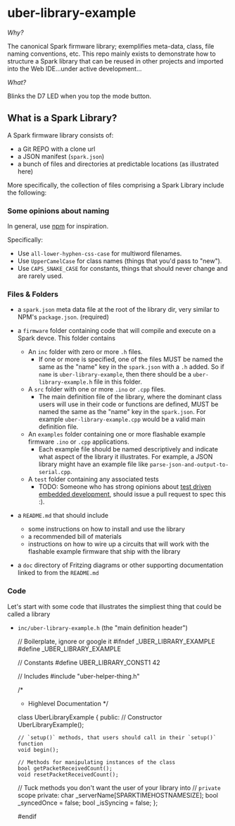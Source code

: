 uber-library-example
====================

_Why?_

The canonical Spark firmware library; exemplifies meta-data, class, file naming conventions, etc.  This repo mainly exists to demonstrate how to structure a Spark library that can be reused in other projects and imported into the Web IDE...under active development...

_What?_

Blinks the D7 LED when you top the mode button.

## What is a Spark Library?

A Spark firmware library consists of:

  - a Git REPO with a clone url
  - a JSON manifest (`spark.json`)
  - a bunch of files and directories at predictable locations (as illustrated here)

More specifically, the collection of files comprising a Spark Library include the following:

### Some opinions about naming

In general, use [npm](https://www.npmjs.org/doc/misc/npm-coding-style.html) for inspiration.

Specifically:

- Use `all-lower-hyphen-css-case` for multiword filenames.
- Use `UpperCamelCase` for class names (things that you'd pass to "new").
- Use `CAPS_SNAKE_CASE` for constants, things that should never change and are rarely used.

### Files & Folders

- a `spark.json` meta data file at the root of the library dir, very similar to NPM's `package.json`. (required)

- a `firmware` folder containing code that will compile and execute on a Spark devce. This folder contains
  - An `inc` folder with zero or more `.h` files.
    - If one or more is specified, one of the files MUST be named the same as the "name" key in the `spark.json` with a `.h` added. So if `name` is `uber-library-example`, then there should be a `uber-library-example.h` file in this folder.
  - A `src` folder with one or more `.ino` or `.cpp` files.
    - The main definition file of the library, where the dominant class users will use in their code or functions are defined, MUST be named the same as the "name" key in the `spark.json`. For example `uber-library-example.cpp` would be a valid main definition file.
  - An `examples` folder containing one or more flashable example firmware `.ino` or `.cpp` applications.
    - Each example file should be named descriptively and indicate what aspect of the library it illustrates. For example, a JSON library might have an example file like `parse-json-and-output-to-serial.cpp`.
  - A `test` folder containing any associated tests
    - TODO: Someone who has strong opinions about [test driven embedded development](http://pragprog.com/book/jgade/test-driven-development-for-embedded-c), should issue a pull request to spec this :).
- a `README.md` that should include 
  - some instructions on how to install and use the library
  - a recommended bill of materials
  - instructions on how to wire up a circuits that will work with the flashable example firmware that ship with the library

- a `doc` directory of Fritzing diagrams or other supporting documentation linked to from the `README.md`

### Code

Let's start with some code that illustrates the simpliest thing that could be called a library

- `inc/uber-library-example.h` (the "main definition header")


    // Boilerplate, ignore or google it
    #ifndef _UBER_LIBRARY_EXAMPLE
    #define _UBER_LIBRARY_EXAMPLE

    // Constants
    #define UBER_LIBRARY_CONST1 42

    // Includes
    #include "uber-helper-thing.h"

    /*
    * Highlevel Documentation
    */

    class UberLibraryExample {
    public:
      // Constructor
      UberLibraryExample();

      // `setup()` methods, that users should call in their `setup()` function
      void begin();

      // Methods for manipulating instances of the class
      bool getPacketReceivedCount();
      void resetPacketReceivedCount();

    // Tuck methods you don't want the user of your library into
    // `private` scope
    private:
      char _serverName[SPARKTIMEHOSTNAMESIZE];
      bool _syncedOnce = false;
      bool _isSyncing = false;
    };

    #endif


